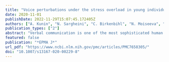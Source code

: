 ```yaml
---
title: "Voice perturbations under the stress overload in young individuals: phenotyping and suboptimal health as predictors for cascading pathologies"
date: 2020-11-01
publishDate: 2022-11-29T15:07:45.172405Z
authors: ["A. Kunin", "N. Sargheini", "C. Birkenbihl", "N. Moiseeva", "Holger Fröhlich", "Olga Golubnitschaja"]
publication_types: ["2"]
abstract: "Verbal communication is one of the most sophisticated human motor skills reflecting both—the mental and physical health of an individual. Voice parameters and quality changes are usually secondary towards functional and/or structural laryngological alterations under specific systemic processes, syndrome and pathologies. These include but are not restricted to dry mouth and Sicca syndromes, body dehydration, hormonal alterations linked to pubertal, menopausal, and andropausal status, respiratory disorders, gastrointestinal reflux, autoimmune diseases, endocrinologic disorders, underweight versus overweight and obesity, and diabetes mellitus. On the other hand, it is well-established that stress overload is a significant risk factor of cascading pathologies, including but not restricted to neurodegenerative and psychiatric disorders, diabetes mellitus, cardiovascular disease, stroke, and cancers. Our current study revealed voice perturbations under the stress overload as a potentially useful biomarker to identify individuals in suboptimal health conditions who might be strongly predisposed to associated pathologies. Contextually, extended surveys applied in the population might be useful to identify, for example, persons at high risk for respiratory complications under pandemic conditions such as COVID-19. Symptoms of dry mouth syndrome, disturbed microcirculation, altered sense regulation, shifted circadian rhythm, and low BMI were positively associated with voice perturbations under the stress overload. Their functional interrelationships and relevance for cascading associated pathologies are presented in the article. Automated analysis of voice recordings via artificial intelligence (AI) has a potential to derive digital biomarkers. Further, predictive machine learning models should be developed that allows for detecting a suboptimal health condition based on voice recordings, ideally in an automated manner using derived digital biomarkers. Follow-up stratification and monitoring of individuals in suboptimal health conditions are recommended using disease-specific cell-free nucleic acids (ccfDNA, ctDNA, mtDNA, miRNA) combined with metabolic patterns detected in body fluids. Application of the cost-effective targeted prevention within the phase of reversible health damage is recommended based on the individualised patient profiling."
featured: false
publication: "*EPMA J*"
url_pdf: "https://www.ncbi.nlm.nih.gov/pmc/articles/PMC7658305/"
doi: "10.1007/s13167-020-00229-8"
---
```


